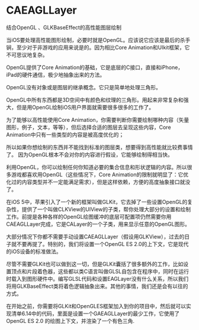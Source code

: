 # CAEAGLLayer
 结合OpenGL 、GLKBaseEffect的高性能图层绘制
 
当iOS要处理高性能图形绘制，必要时就是OpenGL。应该说它应该是最后的杀手锏，至少对于非游戏的应用来说是的。因为相比Core Animation和UIkit框架，它不可思议地复杂。 

OpenGL提供了Core Animation的基础，它是底层的C接口，直接和iPhone，iPad的硬件通信，极少地抽象出来的方法。

OpenGL没有对象或是图层的继承概念。它只是简单地处理三角形。

OpenGL中所有东西都是3D空间中有颜色和纹理的三角形。用起来非常复杂和强大，但是用OpenGL绘制iOS用户界面就需要很多很多的工作了。

为了能够以高性能使用Core Animation，你需要判断你需要绘制哪种内容（矢量图形，例子，文本，等等），但后选择合适的图层去呈现这些内容，Core Animation中只有一些类型的内容是被高度优化的；

所以如果你想绘制的东西并不能找到标准的图层类，想要得到高性能就比较费事情了。  因为OpenGL根本不会对你的内容进行假设，它能够绘制得相当快。

利用OpenGL，你可以绘制任何你知道必要的集合信息和形状逻辑的内容。所以很多游戏都喜欢用OpenGL（这些情况下，Core Animation的限制就明显了：它优化过的内容类型并不一定能满足需求），但是这样依赖，方便的高度抽象接口就没了。 

在iOS 5中，苹果引入了一个新的框架叫做GLKit，它去掉了一些设置OpenGL的复杂性，提供了一个叫做CLKView的UIView的子类，帮你处理大部分的设置和绘制工作。前提是各种各样的OpenGL绘图缓冲的底层可配置项仍然需要你用CAEAGLLayer完成，它是CALayer的一个子类，用来显示任意的OpenGL图形。 

大部分情况下你都不需要手动设置CAEAGLLayer（假设用GLKView），过去的日子就不要再提了。特别的，我们将设置一个OpenGL ES 2.0的上下文，它是现代的iOS设备的标准做法。

尽管不需要GLKit也可以做到这一切，但是GLKit囊括了很多额外的工作，比如设置顶点和片段着色器，这些都以类C语言叫做GLSL自包含在程序中，同时在运行时载入到图形硬件中。编写GLSL代码和设置EAGLayer没有什么关系，所以我们将用GLKBaseEffect类将着色逻辑抽象出来。其他的事情，我们还是会有以往的方式。 

在开始之前，你需要将GLKit和OpenGLES框架加入到你的项目中，然后就可以实现清单6.14中的代码，里面是设置一个GAEAGLLayer的最少工作，它使用了OpenGL ES 2.0 的绘图上下文，并渲染了一个有色三角.
